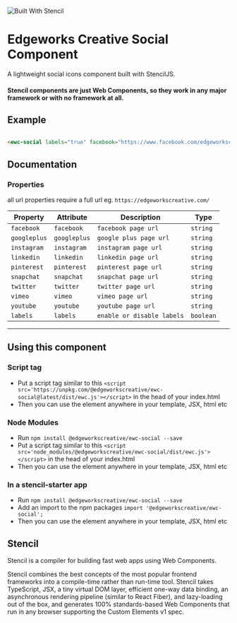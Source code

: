 ![Built With Stencil](https://img.shields.io/badge/-Built%20With%20Stencil-16161d.svg?logo=data%3Aimage%2Fsvg%2Bxml%3Bbase64%2CPD94bWwgdmVyc2lvbj0iMS4wIiBlbmNvZGluZz0idXRmLTgiPz4KPCEtLSBHZW5lcmF0b3I6IEFkb2JlIElsbHVzdHJhdG9yIDE5LjIuMSwgU1ZHIEV4cG9ydCBQbHVnLUluIC4gU1ZHIFZlcnNpb246IDYuMDAgQnVpbGQgMCkgIC0tPgo8c3ZnIHZlcnNpb249IjEuMSIgaWQ9IkxheWVyXzEiIHhtbG5zPSJodHRwOi8vd3d3LnczLm9yZy8yMDAwL3N2ZyIgeG1sbnM6eGxpbms9Imh0dHA6Ly93d3cudzMub3JnLzE5OTkveGxpbmsiIHg9IjBweCIgeT0iMHB4IgoJIHZpZXdCb3g9IjAgMCA1MTIgNTEyIiBzdHlsZT0iZW5hYmxlLWJhY2tncm91bmQ6bmV3IDAgMCA1MTIgNTEyOyIgeG1sOnNwYWNlPSJwcmVzZXJ2ZSI%2BCjxzdHlsZSB0eXBlPSJ0ZXh0L2NzcyI%2BCgkuc3Qwe2ZpbGw6I0ZGRkZGRjt9Cjwvc3R5bGU%2BCjxwYXRoIGNsYXNzPSJzdDAiIGQ9Ik00MjQuNywzNzMuOWMwLDM3LjYtNTUuMSw2OC42LTkyLjcsNjguNkgxODAuNGMtMzcuOSwwLTkyLjctMzAuNy05Mi43LTY4LjZ2LTMuNmgzMzYuOVYzNzMuOXoiLz4KPHBhdGggY2xhc3M9InN0MCIgZD0iTTQyNC43LDI5Mi4xSDE4MC40Yy0zNy42LDAtOTIuNy0zMS05Mi43LTY4LjZ2LTMuNkgzMzJjMzcuNiwwLDkyLjcsMzEsOTIuNyw2OC42VjI5Mi4xeiIvPgo8cGF0aCBjbGFzcz0ic3QwIiBkPSJNNDI0LjcsMTQxLjdIODcuN3YtMy42YzAtMzcuNiw1NC44LTY4LjYsOTIuNy02OC42SDMzMmMzNy45LDAsOTIuNywzMC43LDkyLjcsNjguNlYxNDEuN3oiLz4KPC9zdmc%2BCg%3D%3D&colorA=16161d&style=flat-square)

# Edgeworks Creative Social Component

A lightweight social icons component built with StencilJS.

#### Stencil components are just Web Components, so they work in any major framework or with no framework at all.

## Example

```html

<ewc-social labels="true" facebook="https://www.facebook.com/edgeworkscreative/"></ewc-social>

```

## Documentation

### Properties
all url properties require a full url eg. `https://edgeworkscreative.com/`

| Property     | Attribute    | Description | Type     |
| ------------ | ------------ | ----------- | -------- |
| `facebook`   | `facebook`   |     `facebook page url`       | `string` |
| `googleplus` | `googleplus` |     `google plus page url`        | `string` |
| `instagram`  | `instagram`  |     `instagram page url`        | `string` |
| `linkedin`   | `linkedin`   |     `linkedin page url`        | `string` |
| `pinterest`  | `pinterest`  |     `pinterest page url`        | `string` |
| `snapchat`   | `snapchat`   |     `snapchat page url`        | `string` |
| `twitter`    | `twitter`    |     `twitter page url`        | `string` |
| `vimeo`      | `vimeo`      |     `vimeo page url`       | `string` |
| `youtube`    | `youtube`    |     `youtube page url`      | `string` |
| `labels`    | `labels`    |       `enable or disable labels`      | `boolean` |


----------------------------------------------

## Using this component

### Script tag
- Put a script tag similar to this `<script src='https://unpkg.com/@edgeworkscreative/ewc-social@latest/dist/ewc.js'></script>` in the head of your index.html
- Then you can use the element anywhere in your template, JSX, html etc

### Node Modules
- Run `npm install @edgeworkscreative/ewc-social --save`
- Put a script tag similar to this `<script src='node_modules/@edgeworkscreative/ewc-social/dist/ewc.js'></script>` in the head of your index.html
- Then you can use the element anywhere in your template, JSX, html etc

### In a stencil-starter app
- Run `npm install @edgeworkscreative/ewc-social --save`
- Add an import to the npm packages `import '@edgeworkscreative/ewc-social';`
- Then you can use the element anywhere in your template, JSX, html etc

## Stencil

Stencil is a compiler for building fast web apps using Web Components.

Stencil combines the best concepts of the most popular frontend frameworks into a compile-time rather than run-time tool.  Stencil takes TypeScript, JSX, a tiny virtual DOM layer, efficient one-way data binding, an asynchronous rendering pipeline (similar to React Fiber), and lazy-loading out of the box, and generates 100% standards-based Web Components that run in any browser supporting the Custom Elements v1 spec.